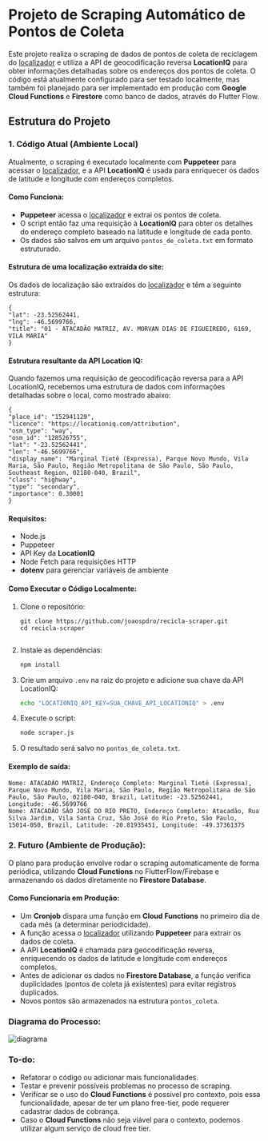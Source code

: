 # Projeto de Scraping Automático de Pontos de Coleta

Este projeto realiza o scraping de dados de pontos de coleta de reciclagem do [localizador](https://sistema.gmclog.com.br/info/green?button=&search_city=&search_state=SP) e utiliza a API de geocodificação reversa **LocationIQ** para obter informações detalhadas sobre os endereços dos pontos de coleta. O código está atualmente configurado para ser testado localmente, mas também foi planejado para ser implementado em produção com **Google Cloud Functions** e **Firestore** como banco de dados, através do Flutter Flow.

## Estrutura do Projeto

### 1. Código Atual (Ambiente Local)

Atualmente, o scraping é executado localmente com **Puppeteer** para acessar o [localizador](https://sistema.gmclog.com.br/info/green?button=&search_city=&search_state=SP), e a API **LocationIQ** é usada para enriquecer os dados de latitude e longitude com endereços completos.

#### Como Funciona:

- **Puppeteer** acessa o [localizador](https://sistema.gmclog.com.br/info/green?button=&search_city=&search_state=SP) e extrai os pontos de coleta.
- O script então faz uma requisição à **LocationIQ** para obter os detalhes do endereço completo baseado na latitude e longitude de cada ponto.
- Os dados são salvos em um arquivo `pontos_de_coleta.txt` em formato estruturado.

#### Estrutura de uma localização extraída do site:

Os dados de localização são extraídos do [localizador](https://sistema.gmclog.com.br/info/green?button=&search_city=&search_state=SP) e têm a seguinte estrutura:

    {
    "lat": -23.52562441,
    "lng": -46.5699766,
    "title": "01 - ATACADÃO MATRIZ, AV. MORVAN DIAS DE FIGUEIREDO, 6169, VILA MARIA"
    }

#### Estrutura resultante da API Location IQ:

Quando fazemos uma requisição de geocodificação reversa para a API LocationIQ, recebemos uma estrutura de dados com informações detalhadas sobre o local, como mostrado abaixo:

    {
    "place_id": "152941129",
    "licence": "https://locationiq.com/attribution",
    "osm_type": "way",
    "osm_id": "128526755",
    "lat": "-23.52562441",
    "lon": "-46.5699766",
    "display_name": "Marginal Tietê (Expressa), Parque Novo Mundo, Vila Maria, São Paulo, Região Metropolitana de São Paulo, São Paulo, Southeast Region, 02180-040, Brazil",
    "class": "highway",
    "type": "secondary",
    "importance": 0.30001
    }

#### Requisitos:

- Node.js
- Puppeteer
- API Key da **LocationIQ**
- Node Fetch para requisições HTTP
- **dotenv** para gerenciar variáveis de ambiente

#### Como Executar o Código Localmente:

1. Clone o repositório:
   ```
   git clone https://github.com/joaospdro/recicla-scraper.git
   cd recicla-scraper
  
2. Instale as dependências:
    ```bash
    npm install
    
3. Crie um arquivo `.env` na raiz do projeto e adicione sua chave da API LocationIQ:

    ```bash
    echo "LOCATIONIQ_API_KEY=SUA_CHAVE_API_LOCATIONIQ" > .env

4. Execute o script:

    ```bash
    node scraper.js

5. O resultado será salvo no `pontos_de_coleta.txt`.

#### Exemplo de saída:

    Nome: ATACADÃO MATRIZ, Endereço Completo: Marginal Tietê (Expressa), Parque Novo Mundo, Vila Maria, São Paulo, Região Metropolitana de São Paulo, São Paulo, 02180-040, Brazil, Latitude: -23.52562441, Longitude: -46.5699766
    Nome: ATACADÃO SÃO JOSÉ DO RIO PRETO, Endereço Completo: Atacadão, Rua Silva Jardim, Vila Santa Cruz, São José do Rio Preto, São Paulo, 15014-050, Brazil, Latitude: -20.81935451, Longitude: -49.37361375
    
### 2. Futuro (Ambiente de Produção):

O plano para produção envolve rodar o scraping automaticamente de forma periódica, utilizando **Cloud Functions** no FlutterFlow/Firebase e armazenando os dados diretamente no **Firestore Database**.

#### Como Funcionaria em Produção:

- Um ****Cronjob**** dispara uma função em **Cloud Functions** no primeiro dia de cada mês (a determinar periodicidade).
- A função acessa o [localizador](https://sistema.gmclog.com.br/info/green?button=&search_city=&search_state=SP) utilizando **Puppeteer** para extrair os dados de coleta.
- A API ****LocationIQ**** é chamada para geocodificação reversa, enriquecendo os dados de latitude e longitude com endereços completos.
- Antes de adicionar os dados no **Firestore Database**, a função verifica duplicidades (pontos de coleta já existentes) para evitar registros duplicados.
- Novos pontos são armazenados na estrutura `pontos_coleta`.

### Diagrama do Processo:

![diagrama](diagrama.png)

### To-do:

- Refatorar o código ou adicionar mais funcionalidades.
- Testar e prevenir possíveis problemas no processo de scraping.
- Verificar se o uso do **Cloud Functions** é possível pro contexto, pois essa funcionalidade, apesar de ter um plano free-tier, pode requerer cadastrar dados de cobrança.
- Caso o **Cloud Functions** não seja viável para o contexto, podemos utilizar algum serviço de cloud free tier.